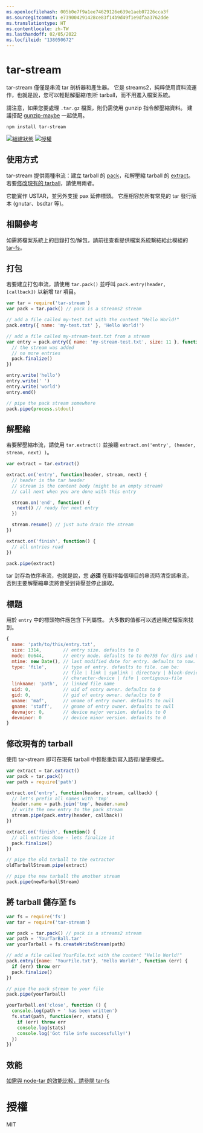 ```yaml
---
ms.openlocfilehash: 005b0e7f9a1ee74629126e639e1aeb07226cca3f
ms.sourcegitcommit: e739004291428ce83f14b9d49f1e9dfaa3762dde
ms.translationtype: HT
ms.contentlocale: zh-TW
ms.lasthandoff: 02/05/2022
ms.locfileid: "138050672"
---
```

# <a name="tar-stream"></a>tar-stream

tar-stream 僅僅是串流 tar 剖析器和產生器。 它是 streams2，純粹使用資料流運作，也就是說，您可以輕鬆解壓縮/剖析 tarball，而不用進入檔案系統。

請注意，如果您要處理 `.tar.gz` 檔案，則仍需使用 gunzip 指令解壓縮資料。 建議搭配 [gunzip-maybe](https://github.com/mafintosh/gunzip-maybe) 一起使用。

```
npm install tar-stream
```

[![組建狀態](https://secure.travis-ci.org/mafintosh/tar-stream.png)](http://travis-ci.org/mafintosh/tar-stream)
[![授權](https://img.shields.io/badge/license-MIT-blue.svg)](http://opensource.org/licenses/MIT)

## <a name="usage"></a>使用方式

tar-stream 提供兩種串流：建立 tarball 的 [pack](https://github.com/mafintosh/tar-stream#packing)，和解壓縮 tarball 的 [extract](https://github.com/mafintosh/tar-stream#extracting)。 若要[修改現有的 tarball](https://github.com/mafintosh/tar-stream#modifying-existing-tarballs)，請使用兩者。


它能實作 USTAR，並另外支援 pax 延伸標頭。 它應相容於所有常見的 tar 發行版本 (gnutar、bsdtar 等)。

## <a name="related"></a>相關參考

如需將檔案系統上的目錄打包/解包，請前往查看提供檔案系統繫結給此模組的 [tar-fs](https://github.com/mafintosh/tar-fs)。

## <a name="packing"></a>打包

若要建立打包串流，請使用 `tar.pack()` 並呼叫 `pack.entry(header, [callback])` 以新增 tar 項目。

``` js
var tar = require('tar-stream')
var pack = tar.pack() // pack is a streams2 stream

// add a file called my-test.txt with the content "Hello World!"
pack.entry({ name: 'my-test.txt' }, 'Hello World!')

// add a file called my-stream-test.txt from a stream
var entry = pack.entry({ name: 'my-stream-test.txt', size: 11 }, function(err) {
  // the stream was added
  // no more entries
  pack.finalize()
})

entry.write('hello')
entry.write(' ')
entry.write('world')
entry.end()

// pipe the pack stream somewhere
pack.pipe(process.stdout)
```

## <a name="extracting"></a>解壓縮

若要解壓縮串流，請使用 `tar.extract()` 並接聽 `extract.on('entry', (header, stream, next) )`。

``` js
var extract = tar.extract()

extract.on('entry', function(header, stream, next) {
  // header is the tar header
  // stream is the content body (might be an empty stream)
  // call next when you are done with this entry

  stream.on('end', function() {
    next() // ready for next entry
  })

  stream.resume() // just auto drain the stream
})

extract.on('finish', function() {
  // all entries read
})

pack.pipe(extract)
```

tar 封存為依序串流，也就是說，您 **必須** 在取得每個項目的串流時清空該串流，否則主要解壓縮串流將會受到背壓並停止讀取。

## <a name="headers"></a>標題

用於 `entry` 中的標頭物件應包含下列屬性。
大多數的值都可以透過陳述檔案來找到。

``` js
{
  name: 'path/to/this/entry.txt',
  size: 1314,        // entry size. defaults to 0
  mode: 0o644,       // entry mode. defaults to to 0o755 for dirs and 0o644 otherwise
  mtime: new Date(), // last modified date for entry. defaults to now.
  type: 'file',      // type of entry. defaults to file. can be:
                     // file | link | symlink | directory | block-device
                     // character-device | fifo | contiguous-file
  linkname: 'path',  // linked file name
  uid: 0,            // uid of entry owner. defaults to 0
  gid: 0,            // gid of entry owner. defaults to 0
  uname: 'maf',      // uname of entry owner. defaults to null
  gname: 'staff',    // gname of entry owner. defaults to null
  devmajor: 0,       // device major version. defaults to 0
  devminor: 0        // device minor version. defaults to 0
}
```

## <a name="modifying-existing-tarballs"></a>修改現有的 tarball

使用 tar-stream 即可在現有 tarball 中輕鬆重新寫入路徑/變更模式。

``` js
var extract = tar.extract()
var pack = tar.pack()
var path = require('path')

extract.on('entry', function(header, stream, callback) {
  // let's prefix all names with 'tmp'
  header.name = path.join('tmp', header.name)
  // write the new entry to the pack stream
  stream.pipe(pack.entry(header, callback))
})

extract.on('finish', function() {
  // all entries done - lets finalize it
  pack.finalize()
})

// pipe the old tarball to the extractor
oldTarballStream.pipe(extract)

// pipe the new tarball the another stream
pack.pipe(newTarballStream)
```

## <a name="saving-tarball-to-fs"></a>將 tarball 儲存至 fs


``` js
var fs = require('fs')
var tar = require('tar-stream')

var pack = tar.pack() // pack is a streams2 stream
var path = 'YourTarBall.tar'
var yourTarball = fs.createWriteStream(path)

// add a file called YourFile.txt with the content "Hello World!"
pack.entry({name: 'YourFile.txt'}, 'Hello World!', function (err) {
  if (err) throw err
  pack.finalize()
})

// pipe the pack stream to your file
pack.pipe(yourTarball)

yourTarball.on('close', function () {
  console.log(path + ' has been written')
  fs.stat(path, function(err, stats) {
    if (err) throw err
    console.log(stats)
    console.log('Got file info successfully!')
  })
})
```

## <a name="performance"></a>效能

[如需與 node-tar 的效能比較，請參閱 tar-fs](https://github.com/mafintosh/tar-fs/blob/master/README.md#performance)

# <a name="license"></a>授權

MIT
